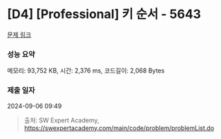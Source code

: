 # [D4] [Professional] 키 순서 - 5643 

[문제 링크](https://swexpertacademy.com/main/code/problem/problemDetail.do?contestProbId=AWXQsLWKd5cDFAUo) 

### 성능 요약

메모리: 93,752 KB, 시간: 2,376 ms, 코드길이: 2,068 Bytes

### 제출 일자

2024-09-06 09:49



> 출처: SW Expert Academy, https://swexpertacademy.com/main/code/problem/problemList.do